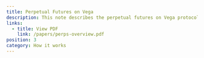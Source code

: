 ```yaml
---
title: Perpetual Futures on Vega
description: This note describes the perpetual futures on Vega protocol, focusing on how funding payments are calculated, how they can be customised and what impacts this has.
links:
  - title: View PDF
    link: /papers/perps-overview.pdf
position: 3
category: How it works
---
```

